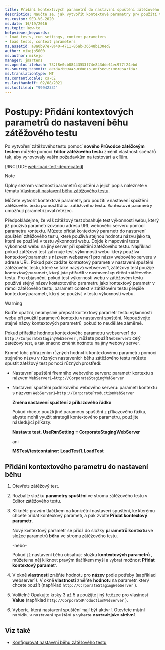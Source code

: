 ```yaml
---
title: Přidání kontextových parametrů do nastavení spuštění zátěžového testu
description: Naučte se, jak vytvořit kontextové parametry pro použití v nastavení spuštění zátěžového testu pomocí Editor zátěžového testu, které umožňují parametrizovat řetězec.
ms.custom: SEO-VS-2020
ms.date: 10/19/2016
ms.topic: how-to
helpviewer_keywords:
- load tests, run settings, context parameters
- load tests, context parameters
ms.assetid: a8a0b97e-8040-4711-85ab-36548b130ed2
author: mikejo5000
ms.author: mikejo
manager: jmartens
ms.openlocfilehash: 732f8e0cb88443533f74e843dde04ec977f24ebd
ms.sourcegitcommit: ae6d47b09a439cd0e13180f5e89510e3e347fd47
ms.translationtype: MT
ms.contentlocale: cs-CZ
ms.lasthandoff: 02/08/2021
ms.locfileid: "99942331"
---
```

# <a name="how-to-add-context-parameters-to-a-load-test-run-setting"></a>Postupy: Přidání kontextových parametrů do nastavení běhu zátěžového testu

Po vytvoření zátěžového testu pomocí **nového Průvodce zátěžovým testem** můžete pomocí **Editor zátěžového testu** změnit vlastnosti scénářů tak, aby vyhovovaly vašim požadavkům na testování a cílům.

[!INCLUDE [web-load-test-deprecated](includes/web-load-test-deprecated.md)]

> [!NOTE]
> Úplný seznam vlastností parametrů spuštění a jejich popis naleznete v tématu [Vlastnosti nastavení běhu zátěžového testu](../test/load-test-run-settings-properties.md).

Můžete vytvořit kontextové parametry pro použití v nastavení spuštění zátěžového testu pomocí Editor zátěžového testu. Kontextové parametry umožňují parametrizovat řetězec.

Předpokládejme, že váš zátěžový test obsahuje test výkonnosti webu, který již používá parametrizovanou adresu URL webového serveru pomocí parametru kontextu. Můžete přidat kontextový parametr do nastavení spuštění zátěžového testu, které používá stejnou hodnotu názvu jako ta, která se používá v testu výkonnosti webu. Dojde k mapování testu výkonnosti webu na jiný server při spuštění zátěžového testu. Například pokud zátěžový test zahrnuje test výkonnosti webu, který používá kontextový parametr s názvem webserver1 pro název webového serveru v adrese URL. Pokud pak zadáte kontextový parametr v nastavení spuštění zátěžového testu, které se také nazývá webserver1, zátěžový test použije kontextový parametr, který jste přiřadili v nastavení spuštění zátěžového testu. Pro objasnění, pokud test výkonnosti webu v zátěžovém testu používá stejný název kontextového parametru jako kontextový parametr v rámci zátěžového testu, parametr context v zátěžovém testu přepíše kontextový parametr, který se používá v testu výkonnosti webu.

> [!WARNING]
> Buďte opatrní, neúmyslně přepsat kontextový parametr testu výkonnosti webu při použití parametrů kontextu v nastavení spuštění. Nepoužívejte stejné názvy kontextových parametrů, pokud to neuděláte záměrně.

Pokud přiřadíte hodnotu kontextového parametru webserver1 do `http://CorporateStagingWebServer` , můžete použít `WebServer1` celý zátěžový test, a tak snadno změnit hodnotu na jiný webový server.

Kromě toho přiřazením různých hodnot k kontextovému parametru pomocí stejného názvu v různých nastaveních běhu zátěžového testu můžete spustit zátěžový test pomocí různých prostředí:

- Nastavení spuštění firemního webového serveru: parametr kontextu s názvem `WebServer1=http://CorporateStagingWebServer`

- Nastavení spuštění podnikového webového serveru: parametr kontextu s názvem `WebServer1=http://CorporateProductionWebServer`

  **Změna nastavení spuštění z příkazového řádku**

  Pokud chcete použít jiné parametry spuštění z příkazového řádku, abyste mohli využít strategii kontextového parametru, použijte následující příkazy:

  **Nastavte test. UseRunSetting = CorporateStagingWebServer**

  ani

  **MSTest/testcontainer: LoadTest1. LoadTest**

## <a name="to-add-a-context-parameter-to-a-run-setting"></a>Přidání kontextového parametru do nastavení běhu

1. Otevřete zátěžový test.

2. Rozbalte složku **parametry spuštění** ve stromu zátěžového testu v Editor zátěžového testu.

3. Klikněte pravým tlačítkem na konkrétní nastavení spuštění, ke kterému chcete přidat kontextový parametr, a pak zvolte **Přidat kontextový parametr**.

     Nový kontextový parametr se přidá do složky **parametrů kontextu** ve složce parametrů **běhu** ve stromu zátěžového testu.

     -nebo-

     Pokud již nastavení běhu obsahuje složku **kontextových parametrů** , můžete na něj kliknout pravým tlačítkem myši a vybrat možnost **Přidat kontextový parametr**.

4. V okně **vlastnosti** změňte hodnotu pro **název** podle potřeby (například webserver1). V okně **vlastnosti** změňte **hodnotu** na parametr, který chcete použít (například `http://CorporateStagingWebServer` ).

5. Volitelné Opakujte kroky 3 až 5 a použijte jiný řetězec pro vlastnost **Value** (například `http://CorporateProductionWebServer` ).

6. Vyberte, která nastavení spuštění mají být aktivní. Otevřete místní nabídku v nastavení spuštění a vyberte **nastavit jako aktivní**.

## <a name="see-also"></a>Viz také

- [Konfigurovat nastavení běhu zátěžového testu](../test/configure-load-test-run-settings.md)
